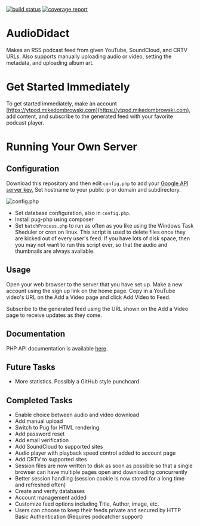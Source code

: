 [![build status](http://git.home.mikedombrowski.com/mdombrowski/AudioDidact/badges/master/build.svg)](http://git.home.mikedombrowski.com/mdombrowski/AudioDidact/commits/master)
[![coverage report](http://git.home.mikedombrowski.com/mdombrowski/AudioDidact/badges/master/coverage.svg)](http://git.home.mikedombrowski.com/mdombrowski/AudioDidact/commits/master)


# AudioDidact
Makes an RSS podcast feed from given YouTube, SoundCloud, and CRTV URLs. Also supports manually uploading audio or video, setting the metadata, and uploading album art. 

# Get Started Immediately
To get started immediately, make an account [https://ytpod.mikedombrowski.com](https://ytpod.mikedombrowski.com), add content, and subscribe to the generated feed with your favorite podcast player.

# Running Your Own Server
## Configuration
Download this repository and then edit `config.php` to add your [Google API server key.](https://console.developers.google.com/apis/credentials)
Set hostname to your public ip or domain and subdirectory.

![config.php](https://raw.githubusercontent.com/md100play/PodTube/master/README-images/config-php.PNG)

- Set database configuration, also in `config.php`.
- Install pug-php using composer
- Set `batchProcess.php` to run as often as you like using the Windows Task Sheduler or cron on linux. This script is used to delete files once they are kicked out of every user's feed. If you have lots of disk space, then you may not want to run this script ever, so that the audio and thumbnails are always available.


## Usage
Open your web browser to the server that you have set up. Make a new account using the sign up link on the home page. Copy in a YouTube video's URL on the Add a Video page and click Add Video to Feed.

Subscribe to the generated feed using the URL shown on the Add a Video page to receive updates as they come.

## Documentation
PHP API documentation is available [here](https://md100play.github.io/AudioDidact/html/index.html).

## Future Tasks
- More statistics. Possibly a GitHub style punchcard.

## Completed Tasks
- Enable choice between audio and video download
- Add manual upload
- Switch to Pug for HTML rendering
- Add password reset
- Add email verification
- Add SoundCloud to supported sites
- Audio player with playback speed control added to account page
- Add CRTV to supported sites
- Session files are now written to disk as soon as possible so that a single browser can have multiple pages open and downloading concurrently
- Better session handling (session cookie is now stored for a long time and refreshed often)
- Create and verify databases
- Account management added
- Customize feed options including Title, Author, image, etc.
- Users can choose to keep their feeds private and secured by HTTP Basic Authentication (Requires podcatcher support)
